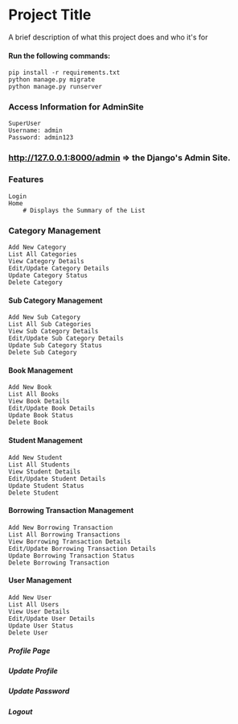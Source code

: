 
# Project Title

A brief description of what this project does and who it's for

#### Run the following commands:
    pip install -r requirements.txt
    python manage.py migrate
    python manage.py runserver

### Access Information for AdminSite
    SuperUser
    Username: admin
    Password: admin123

### http://127.0.0.1:8000/admin  => the Django's Admin Site.

### Features
    Login
    Home
        # Displays the Summary of the List
### Category Management
    Add New Category
    List All Categories
    View Category Details
    Edit/Update Category Details
    Update Category Status
    Delete Category
#### Sub Category Management
    Add New Sub Category
    List All Sub Categories
    View Sub Category Details
    Edit/Update Sub Category Details
    Update Sub Category Status
    Delete Sub Category
#### Book Management
    Add New Book
    List All Books
    View Book Details
    Edit/Update Book Details
    Update Book Status
    Delete Book 
#### Student Management
    Add New Student
    List All Students
    View Student Details
    Edit/Update Student Details
    Update Student Status
    Delete Student
#### Borrowing Transaction Management
    Add New Borrowing Transaction
    List All Borrowing Transactions
    View Borrowing Transaction Details
    Edit/Update Borrowing Transaction Details
    Update Borrowing Transaction Status
    Delete Borrowing Transaction
#### User Management
    Add New User
    List All Users
    View User Details
    Edit/Update User Details
    Update User Status
    Delete User
##### Profile Page
##### Update Profile
##### Update Password
##### Logout